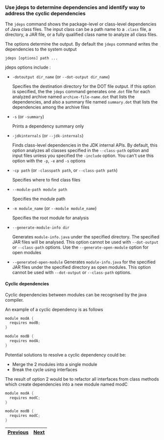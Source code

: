 ### Use jdeps to determine dependencies and identify way to address the cyclic dependencies

The `jdeps` command shows the package-level or class-level dependencies of Java class files. The input class can be 
a path name to a `.class` file, a directory, a JAR file, or a fully qualified class name to analyze all class files. 

The options determine the output. By default the `jdeps` command writes the dependencies to the system output
```shell script
jdeps [options] path ...
```

jdeps options include :

- `-dotoutput dir_name` (or `--dot-output dir_name`)
    
    Specifies the destination directory for the DOT file output. If this option is specified, the the `jdeps` command 
    generates one .`dot` file for each analyzed archive named `archive-file-name.dot` that lists the dependencies, and
    also a summary file named `summary.dot` that lists the dependencies among the archive files
    
- `-s` (or `-summary`)
    
    Prints a dependency summary only

- `-jdkinternals` (or `--jdk-internals`)
    
    Finds class-level dependencies in the JDK internal APIs. By default, this option analyzes all classes specified in 
    the `--class-path` option and input files unless you specified the `-include` option. You can't use this option 
    with the `-p`, `-e` and `-s` options

- `-cp path` (or `-classpath path`, or `--class-path path`)
    
    Specifies where to find class files

- `--module-path module path`
    
    Specifies the module path

- `-m module_name` (or `--module module_name`)
    
    Specifies the root module for analysis
 
- `--generate-module-info dir`

    Generates `module-info.java` under the specified directory. The specified JAR files will be analysed. This option 
    cannot be used with `--dot-output` or `--class-path` options. Use the `--generate-open-module` option for open 
    modules
    
- `--generated-open-module`
    Generates `module-info.java` for the specified JAR files under the specified directory as open modules. 
    This option cannot be used with `--dot-output` or `--class-path` options. 
    
#### Cyclic dependencies 
Cyclic dependencies between modules can be recognised by the java compiler. 

An example of a cyclic dependency is as follows
```java
module modA {
  requires modB;
}
```
```java
module modB {
  requires modA;
}
```

Potential solutions to resolve a cyclic dependency could be:
- Merge the 2 modules into a single module
- Break the cycle using interfaces

The result of option 2 would be to refactor all interfaces from class methods which create dependencies into a 
new module named modC
```java
module modA {
  requires modC;
}
```
```java
module modB {
  requires modC;
}
```

| [Previous](migrate_application_to_java_11_using_top_down_and_bottom_up_migration.md) | [Next](../local_variable_type_inference) |
| :--------- | ----------: | 